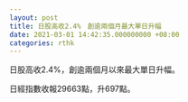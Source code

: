 ```yaml
---
layout: post
title: 日股高收2.4%　創逾兩個月最大單日升幅
date: 2021-03-01 14:42:35.000000000 +08:00
categories: rthk
---
```


日股高收2.4%，創逾兩個月以來最大單日升幅。

日經指數收報29663點，升697點。
